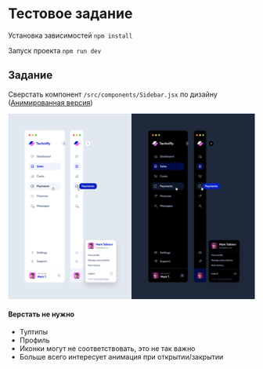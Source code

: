 # Тестовое задание

Установка зависимостей `npm install`

Запуск проекта `npm run dev`

## Задание

Сверстать компонент `/src/components/Sidebar.jsx` по дизайну ([Анимированная версия](src/assets/design.mp4))

![design.png](src/assets/design.png)

#### Верстать не нужно

- Тултипы
- Профиль
- Иконки могут не соответствовать, это не так важно
- Больше всего интересует анимация при открытии/закрытии
